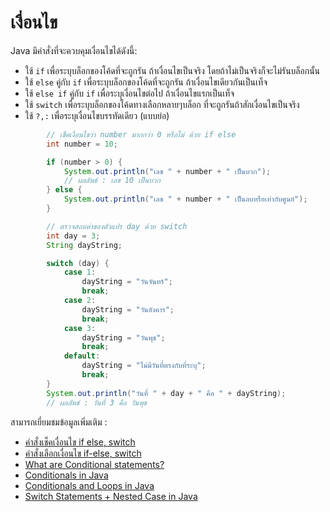# เงื่อนไข

Java มีคำสั่งที่จะควบคุมเงื่อนไขได้ดังนี้:

- ใช้ `if` เพื่อระบุบล็อกของโค้ดที่จะถูกรัน ถ้าเงื่อนไขเป็นจริง โดยถ้าไม่เป็นจริงก็จะไม่รันบล็อกนั้น
- ใช้ `else` คู่กับ `if` เพื่อระบุบล็อกของโค้ดที่จะถูกรัน ถ้าเงื่อนไขเดียวกันเป็นเท็จ 
- ใช้ `else if` คู่กับ `if` เพื่อระบุเงื่อนไขต่อไป ถ้าเงื่อนไขแรกเป็นเท็จ
- ใช้ `switch` เพื่อระบุบล็อกของโค้ดทางเลือกหลายๆบล็อก ที่จะถูกรันถ้าสักเงื่อนไขเป็นจริง
- ใช้ `?,:` เพื่อระบุเงื่อนไขบรรทัดเดียว (แบบย่อ)

```java
        // เช็คเงื่อนไขว่า number มากกว่า 0 หรือไม่ ด้วย if else
        int number = 10;

        if (number > 0) {
            System.out.println("เลข " + number + " เป็นบวก");
            // ผลลัพธ์ : เลข 10 เป็นบวก
        } else {
            System.out.println("เลข " + number + " เป็นลบหรือเท่ากับศูนย์");
        }

        // ตรวจสอบค่าของตัวแปร day ด้วย switch
        int day = 3;
        String dayString;

        switch (day) {
            case 1:
                dayString = "วันจันทร์";
                break;
            case 2:
                dayString = "วันอังคาร";
                break;
            case 3:
                dayString = "วันพุธ";
                break;
            default:
                dayString = "ไม่มีวันที่ตรงกับที่ระบุ";
                break;
        }
        System.out.println("วันที่ " + day + " คือ " + dayString);
        // ผลลัพธ์ : วันที่ 3 คือ วันพุธ
```

สามารถเยี่ยมชมข้อมูลเพิ่มเติม : 

- [คำสั่งเช็คเงื่อนไข if else, switch](https://www.matterdevs.com/java-programming-lang-series-conditional/)
- [คำสั่งเลือกเงื่อนไข if-else, switch](https://marcuscode.com/lang/java/selection-statements#google_vignette)
- [What are Conditional statements?](https://www.educative.io/answers/what-are-conditional-statements-in-programming)
- [Conditionals in Java](https://www.javatpoint.com/java-if-else)
- [Conditionals and Loops in Java](https://youtu.be/ldYLYRNaucM)
- [Switch Statements + Nested Case in Java](https://youtu.be/mA23x39DjbI)
